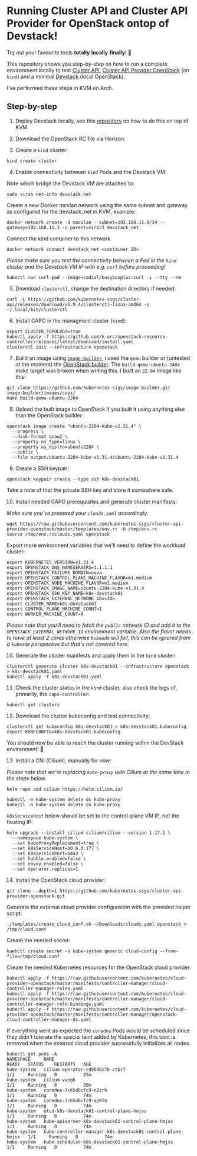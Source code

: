 # Running Cluster API and Cluster API Provider for OpenStack ontop of Devstack!

Try out your favourite tools **totally** **locally** **finally**! :rocket:

This repository shows you step-by-step on how to run a complete environment locally to test [Cluster API](https://github.com/kubernetes-sigs/cluster-api), [Cluster API Provider OpenStack](https://github.com/kubernetes-sigs/cluster-api-provider-openstack) (on `kind`) and a minimal [Devstack](https://github.com/openstack/devstack) (local OpenStack).

I've performed these steps in KVM on Arch.

## Step-by-step

1. Deploy Devstack locally, see this [repository](https://github.com/mikejoh/devstack-on-kvm) on how to do this on top of KVM.

2. Download the OpenStack RC file via Horizon.

3. Create a `kind` cluster:

```
kind create cluster
```

4. Enable connectivity between `kind` Pods and the Devstack VM:

Note which bridge the Devstack VM are attached to:

```
sudo virsh net-info devstack_net
```

Create a new Docker mcvlan network using the same subnet and gateway as configured for the devstack_net in KVM, example:

```
docker network create -d macvlan --subnet=192.168.11.0/24 --gateway=192.168.11.1 -o parent=virbr2 devstack_net
```

Connect the kind container to this network

```
docker network connect devstack_net <container ID>
```

_Please make sure you test the connectivity between a Pod in the `kind` cluster and the Devstack VM IP with e.g. `curl` before proceeding!_

```
kubectl run curl-pod --image=radial/busyboxplus:curl -i --tty --rm
```

5. Download `clusterctl`, change the destination directory if needed:

```
curl -L https://github.com/kubernetes-sigs/cluster-api/releases/download/v1.9.4/clusterctl-linux-amd64 -o ~/.local/bin/clusterctl
```

6. Install CAPO in the managment cluster (`kind`):

```
export CLUSTER_TOPOLOGY=true
kubectl apply -f https://github.com/k-orc/openstack-resource-controller/releases/latest/download/install.yaml
clusterctl init --infrastructure openstack
```

7. Build an image using [`image-builder`](https://image-builder.sigs.k8s.io/capi/providers/openstack.html), i used the `qemu` builder or (untested at the moment) the [OpenStack builder](https://image-builder.sigs.k8s.io/capi/providers/openstack-remote). The `build-qemu-ubuntu-2404` make target was broken when writing this. I built an `22.04` image like this:

```
git clone https://github.com/kubernetes-sigs/image-builder.git
image-builder/images/capi/
make build-qemu-ubuntu-2204
```

8. Upload the built image to OpenStack if you built it using anything else than the OpenStack builder:

```
openstack image create "ubuntu-2204-kube-v1.31.4" \
  --progress \
  --disk-format qcow2 \
  --property os_type=linux \
  --property os_distro=ubuntu2204 \
  --public \
  --file output/ubuntu-2204-kube-v1.31.4/ubuntu-2204-kube-v1.31.4
```

9. Create a SSH keypair:

```
openstack keypair create --type ssh k8s-devstack01
```

Take a note of that the private SSH key and store it somewhere safe.

10. Install needed CAPO prerequisites and generate cluster manifests:

_Make sure you've prepared your `clouds.yaml` accordingly._

```
wget https://raw.githubusercontent.com/kubernetes-sigs/cluster-api-provider-openstack/master/templates/env.rc -O /tmp/env.rc
source /tmp/env.rcclouds.yaml openstack
```

Export more environment variables that we'll need to define the workload cluster:

```
export KUBERNETES_VERSION=v1.31.4
export OPENSTACK_DNS_NAMESERVERS=1.1.1.1
export OPENSTACK_FAILURE_DOMAIN=nova
export OPENSTACK_CONTROL_PLANE_MACHINE_FLAVOR=m1.medium
export OPENSTACK_NODE_MACHINE_FLAVOR=m1.medium
export OPENSTACK_IMAGE_NAME=ubuntu-2204-kube-v1.31.4
export OPENSTACK_SSH_KEY_NAME=k8s-devstack01
export OPENSTACK_EXTERNAL_NETWORK_ID=<ID>
export CLUSTER_NAME=k8s-devstack01
export CONTROL_PLANE_MACHINE_COUNT=1
export WORKER_MACHINE_COUNT=0
```

_Please note that you'll need to fetch the `public` network ID and add it to the `OPENSTACK_EXTERNAL_NETWORK_ID` environment variable. Also the flavor needs to have at least 2 cores otherwise `kubeadm` will fail, this can be ignored from a `kubeadm` perspective but that's not covered here._

10. Generate the cluster manifests and apply them in the `kind` cluster:

```
clusterctl generate cluster k8s-devstack01 --infrastructure openstack > k8s-devstack01.yaml
kubectl apply -f k8s-devstack01.yaml
```

11. Check the cluster status in the `kind` cluster, also check the logs of, primarily, the `capo-controller`:

```
kubectl get clusters
```

12. Download the cluster kubeconfig and test connectivity:

```
clusterctl get kubeconfig k8s-devstack01 > k8s-devstack01.kubeconfig
export KUBECONFIG=k8s-devstack01.kubeconfig
```

You should now be able to reach the cluster running within the DevStack environment! 🎉

13. Install a CNI (Cilium), manually for now:

_Please note that we're replacing `kube-proxy` with Cilium at the same time in the steps below._

```
helm repo add cilium https://helm.cilium.io/
```

```
kubectl -n kube-system delete ds kube-proxy
kubectl -n kube-system delete cm kube-proxy
```

`k8sServiceHost` below should be set to the control-plane VM IP, not the floating IP:

```
helm upgrade --install cilium cilium/cilium --version 1.17.1 \
  --namespace kube-system \
  --set kubeProxyReplacement=true \
  --set k8sServiceHost=10.6.0.177 \
  --set k8sServicePort=6443 \
  --set hubble.enabled=false \
  --set envoy.enabled=false \
  --set operator.replicas=1
```

14. Install the OpenStack cloud provider:

```
git clone --depth=1 https://github.com/kubernetes-sigs/cluster-api-provider-openstack.git
```

Generate the external cloud provider configuration with the provided helper script:

```
./templates/create_cloud_conf.sh ~/Downloads/clouds.yaml openstack > /tmp/cloud.conf
```

Create the needed secret:

```
kuebctl create secret -n kube-system generic cloud-config --from-file=/tmp/cloud.conf
```

Create the needed Kubernetes resources for the OpenStack cloud provider:

```
kubectl apply -f https://raw.githubusercontent.com/kubernetes/cloud-provider-openstack/master/manifests/controller-manager/cloud-controller-manager-roles.yaml
kubectl apply -f https://raw.githubusercontent.com/kubernetes/cloud-provider-openstack/master/manifests/controller-manager/cloud-controller-manager-role-bindings.yaml
kubectl apply -f https://raw.githubusercontent.com/kubernetes/cloud-provider-openstack/master/manifests/controller-manager/openstack-cloud-controller-manager-ds.yaml
```

If everything went as expected the `coredns` Pods would be scheduled since they didn't tolerate the special taint added by Kubernetes, this taint is removed when the external cloud provider successfully initializes all nodes.

```
kubectl get pods -A
NAMESPACE     NAME                                                         READY   STATUS    RESTARTS   AGE
kube-system   cilium-operator-cd959bc7b-ctbr7                              1/1     Running   0          25m
kube-system   cilium-vwzg6                                                 1/1     Running   0          26m
kube-system   coredns-7c65d6cfc9-n2zrh                                     1/1     Running   0          74m
kube-system   coredns-7c65d6cfc9-qj97n                                     1/1     Running   0          74m
kube-system   etcd-k8s-devstack01-control-plane-hmjss                      1/1     Running   0          74m
kube-system   kube-apiserver-k8s-devstack01-control-plane-hmjss            1/1     Running   0          74m
kube-system   kube-controller-manager-k8s-devstack01-control-plane-hmjss   1/1     Running   0          74m
kube-system   kube-scheduler-k8s-devstack01-control-plane-hmjss            1/1     Running   0          74m
```
